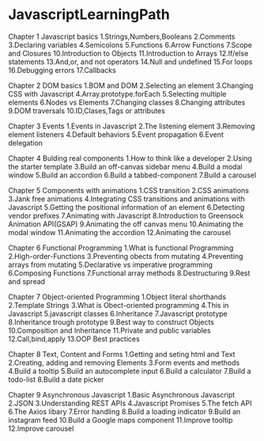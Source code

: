 # JavascriptLearningPath

Chapter 1 Javascript basics
  1.Strings,Numbers,Booleans
  2.Comments
  3.Declaring variables
  4.Semicolons
  5.Functions
  6.Arrow Functions
  7.Scope and Closures
  10.Introduction to Objects
  11.Introduction to Arrays
  12.If/else statements
  13.And,or, and not operators
  14.Null and undefined
  15.For loops
  16.Debugging errors
  17.Callbacks

Chapter 2 DOM basics
  1.BOM and DOM
  2.Selecting an element
  3.Changing CSS with Javascript
  4.Array.prototype.forEach
  5.Selecting multiple elements
  6.Nodes vs Elements
  7.Changing classes
  8.Changing attributes
  9.DOM traversals
  10.ID,Clases,Tags or attributes

Chapter 3 Events
  1.Events in Javascript
  2.The listening element
  3.Removing element listeners
  4.Default behaviors
  5.Event propagation
  6.Event delegation

Chapter 4 Bulding real components
  1.How to think like a developer
  2.Using the starter template
  3.Build an off-canvas sidebar menu
  4.Build a modal window
  5.Build an accordion
  6.Build a tabbed-component
  7.Build a carousel

Chapter 5 Components with animations
  1.CSS transition
  2.CSS animations
  3.Jank free animations
  4.Integrating CSS transitions and animations with Javascript
  5.Getting the positional information of an element
  6.Detecting vendor prefixes
  7.Animating with Javascript
  8.Introduction to Greensock Animation API(GSAP)
  9.Animating the off canvas menu
  10.Animating the modal window
  11.Animating the accordion
  12.Animating the carousel

Chapter 6 Functional Programming
  1.What is functional Programming
  2.High-order-Functions
  3.Preventing obects from mutating
  4.Preventing arrays from mutating
  5.Declarative vs imperative programming
  6.Composing Functions
  7.Functional array methods
  8.Destructuring
  9.Rest and spread

Chapter 7 Object-oriented Programming
  1.Object literal shorthands
  2.Template Strings
  3.What is Obect-oriented programming
  4.This in Javascript
  5.javascript classes
  6.Inheritance
  7.Javascript prototype
  8.Inheritance trough prototype
  9.Best way to construct Objects
  10.Composition and Inheritance
  11.Private and public variables
  12.Call,bind,apply
  13.OOP Best practices

Chapter 8 Text, Content and Forms
  1.Getting and seting html and Text
  2.Creating, adding and removing Elements
  3.Form events and methods
  4.Build a tooltip
  5.Build an autocomplete input
  6.Build a calculator
  7.Build a todo-list
  8.Build a date picker

Chapter 9 Asynchronous Javascript
  1.Basic Asynchronous Javascript
  2.JSON
  3.Understanding REST APIs
  4.Javascript Promises
  5.The fetch API
  6.The Axios libary
  7.Error handling
  8.Build a loading indicator
  9.Build an instagram feed
  10.Build a Google maps component
  11.Improve tooltip
  12.Improve carousel
